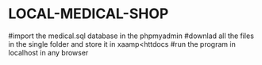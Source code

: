 # LOCAL-MEDICAL-SHOP
#import the medical.sql database in the phpmyadmin
#downlad all the files in the single folder and store it in xaamp<httdocs
#run the program in localhost in any browser
